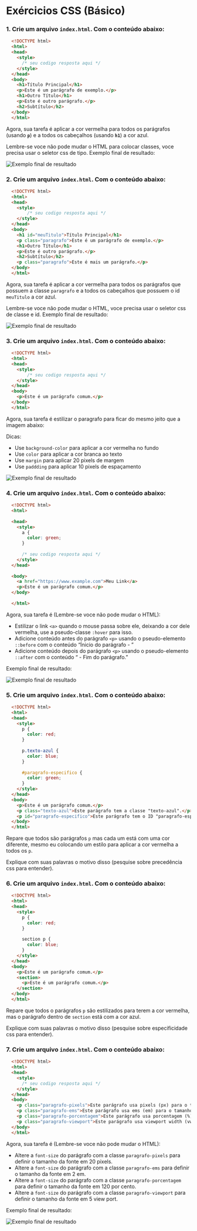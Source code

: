 # Exércicios CSS (Básico)

### 1. Crie um arquivo `index.html`. Com o conteúdo abaixo:
    
  ```html
    <!DOCTYPE html>
    <html>
    <head>
      <style>
        /* seu codigo resposta aqui */
      </style>
    </head>
    <body>
      <h1>Título Principal</h1>
      <p>Este é um parágrafo de exemplo.</p>
      <h1>Outro Título</h1>
      <p>Este é outro parágrafo.</p>
      <h2>Subtítulo</h2>
    </body>
    </html>
  ```
    
  Agora, sua tarefa é aplicar a cor vermelha para todos os parágrafos (usando **`p`**) e a todos os cabeçalhos (usando **`h1`**) a cor azul.
  
  Lembre-se voce não pode mudar o HTML para colocar classes, voce precisa usar o seletor css de tipo. Exemplo final de resultado:
  
  <img src="../../imagens/CSS-resp-1.png" alt="Exemplo final de resultado" style="max-width: 300px; height: auto;">
    
### 2. Crie um arquivo `index.html`. Com o conteúdo abaixo:
    
  ```html
    <!DOCTYPE html>
    <html>
    <head>
      <style>
          /* seu codigo resposta aqui */
      </style>
    </head>
    <body>
      <h1 id="meuTitulo">Título Principal</h1>
      <p class="paragrafo">Este é um parágrafo de exemplo.</p>
      <h1>Outro Título</h1>
      <p>Este é outro parágrafo.</p>
      <h2>Subtítulo</h2>
      <p class="paragrafo">Este é mais um parágrafo.</p>
    </body>
    </html>
  ```
    
  Agora, sua tarefa é aplicar a cor vermelha para todos os parágrafos que possuem a classe  `paragrafo` e a todos os cabeçalhos que possuem o id `meuTitulo` a cor azul.
  
  Lembre-se voce não pode mudar o HTML, voce precisa usar o seletor css de classe e id. Exemplo final de resultado:
  
  <img src="../../imagens/CSS-resp-2.png" alt="Exemplo final de resultado" style="max-width: 300px; height: auto;">
    
### 3. Crie um arquivo `index.html`. Com o conteúdo abaixo:
    
  ```html
    <!DOCTYPE html>
    <html>
    <head>
      <style>
          /* seu codigo resposta aqui */
      </style>
    </head>
    <body>
      <p>Este é um parágrafo comum.</p>
    </body>
    </html>
  ```
    
  Agora, sua tarefa é estilizar o paragrafo para ficar do mesmo jeito que a imagem abaixo:
  
  Dicas:
  
  - Use `background-color` para aplicar a cor vermelha no fundo
  - Use `color` para aplicar a cor branca ao texto
  - Use `margin` para aplicar 20 pixels de margem
  - Use `paddding` para aplicar 10 pixels de espaçamento
  
  <img src="../../imagens/CSS-resp-3.png" alt="Exemplo final de resultado" style="max-width: 300px; height: auto;">
    
### 4. Crie um arquivo `index.html`. Com o conteúdo abaixo:
    
  ```html
    <!DOCTYPE html>
    <html>
    
    <head>
      <style>
        a {
          color: green;
        }
    
        /* seu codigo resposta aqui */
      </style>
    </head>
    
    <body>
      <a href="https://www.example.com">Meu Link</a>
      <p>Este é um parágrafo comum.</p>
    </body>
    
    </html>
  ```
    
  Agora, sua tarefa é (Lembre-se voce não pode mudar o HTML):
  
  - Estilizar o link `<a>` quando o mouse passa sobre ele, deixando a cor dele vermelha, use a pseudo-classe `:hover` para isso.
  - Adicione conteúdo antes do parágrafo `<p>` usando o pseudo-elemento `::before` com o conteúdo “Ínicio do parágrafo - ”
  - Adicione conteúdo depois do parágrafo `<p>` usando o pseudo-elemento `::after` com o conteúdo “ - Fim do parágrafo.”
  
  Exemplo final de resultado:
  
  <img src="../../imagens/CSS-resp-4.png" alt="Exemplo final de resultado" style="max-width: 300px; height: auto;">
    
### 5. Crie um arquivo `index.html`. Com o conteúdo abaixo:
    
  ```html
    <!DOCTYPE html>
    <html>
    <head>
      <style>
        p {
          color: red;
        }
    
        p.texto-azul {
          color: blue;
        }
    
        #paragrafo-especifico {
          color: green;
        }
      </style>
    </head>
    <body>
      <p>Este é um parágrafo comum.</p>
      <p class="texto-azul">Este parágrafo tem a classe "texto-azul".</p>
      <p id="paragrafo-especifico">Este parágrafo tem o ID "paragrafo-especifico".</p>
    </body>
    </html>
  ```
  
  Repare que todos são parágrafos `p` mas cada um está com uma cor diferente, mesmo eu colocando um estilo para aplicar a cor vermelha a todos os `p`.
  
  Explique com suas palavras o motivo disso (pesquise sobre precedência css para entender).
    
### 6. Crie um arquivo `index.html`. Com o conteúdo abaixo:
    
  ```html
    <!DOCTYPE html>
    <html>
    <head>
      <style>
        p {
          color: red;
        }
    
        section p {
          color: blue;
        }
      </style>
    </head>
    <body>
      <p>Este é um parágrafo comum.</p>
      <section>
        <p>Este é um parágrafo comum.</p>
      </section>
    </body>
    </html>
  ```
  
  Repare que todos o parágrafos `p` são estilizados para terem a cor vermelha, mas o parágrafo  dentro de `section` está com a cor azul.
  
  Explique com suas palavras o motivo disso (pesquise sobre especificidade css para entender).
    
### 7. Crie um arquivo `index.html`. Com o conteúdo abaixo:
    
  ```html
    <!DOCTYPE html>
    <html>
    <head>
      <style>
        /* seu codigo resposta aqui */
      </style>
    </head>
    <body>
      <p class="paragrafo-pixels">Este parágrafo usa pixels (px) para o tamanho da fonte.</p>
      <p class="paragrafo-ems">Este parágrafo usa ems (em) para o tamanho da fonte.</p>
      <p class="paragrafo-porcentagem">Este parágrafo usa porcentagem (%) para o tamanho da fonte.</p>
      <p class="paragrafo-viewport">Este parágrafo usa viewport width (vw) para o tamanho da fonte.</p>
    </body>
    </html>
  ```
  
  Agora, sua tarefa é (Lembre-se voce não pode mudar o HTML):
  
  - Altere a `font-size` do parágrafo com a classe `paragrafo-pixels` para definir o tamanho da fonte em 20 pixels.
  - Altere a `font-size` do parágrafo com a classe `paragrafo-ems` para definir o tamanho da fonte em 2 em.
  - Altere a `font-size` do parágrafo com a classe `paragrafo-porcentagem` para definir o tamanho da fonte em 120 por cento.
  - Altere a `font-size` do parágrafo com a classe `paragrafo-viewport` para definir o tamanho da fonte em 5 view port.
  
  Exemplo final de resultado:
  
  <img src="../../imagens/CSS-resp-5.png" alt="Exemplo final de resultado" style="max-width: 300px; height: auto;">
